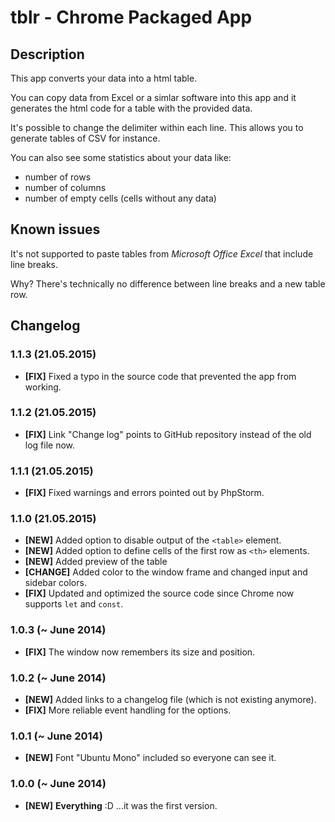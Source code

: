 # tblr - Chrome Packaged App

## Description
This app converts your data into a html table.

You can copy data from Excel or a simlar software into this app and it generates the html code for a table with the provided data.

It's possible to change the delimiter within each line. This allows you to generate tables of CSV for instance.

You can also see some statistics about your data like:
- number of rows
- number of columns
- number of empty cells (cells without any data)



## Known issues
It's not supported to paste tables from *Microsoft Office Excel* that include line breaks.

Why? There's technically no difference between line breaks and a new table row.



## Changelog

### 1.1.3 (21.05.2015)
- **[FIX]** Fixed a typo in the source code that prevented the app from working.

### 1.1.2 (21.05.2015)
- **[FIX]** Link "Change log" points to GitHub repository instead of the old log file now.

### 1.1.1 (21.05.2015)
- **[FIX]** Fixed warnings and errors pointed out by PhpStorm.

### 1.1.0 (21.05.2015)
- **[NEW]** Added option to disable output of the `<table>` element.
- **[NEW]** Added option to define cells of the first row as `<th>` elements.
- **[NEW]** Added preview of the table
- **[CHANGE]** Added color to the window frame and changed input and sidebar colors.
- **[FIX]** Updated and optimized the source code since Chrome now supports `let` and `const`.

### 1.0.3 (~ June 2014)
- **[FIX]** The window now remembers its size and position.

### 1.0.2 (~ June 2014)
- **[NEW]** Added links to a changelog file (which is not existing anymore).
- **[FIX]** More reliable event handling for the options.

### 1.0.1 (~ June 2014)
- **[NEW]** Font "Ubuntu Mono" included so everyone can see it.

### 1.0.0 (~ June 2014)
- **[NEW]** **Everything** :D ...it was the first version.